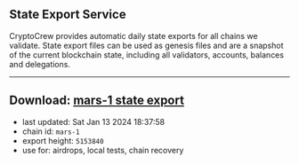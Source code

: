 ## State Export Service
CryptoCrew provides automatic daily state exports for all chains we validate. State export files can be used as genesis files and are a snapshot of the current blockchain state, including all validators, accounts, balances and delegations.

---
**Download: [mars-1 state export](https://dl.ccvalidators.com/SERVICE/mars/mars-1_export_5153840.json)**
---

- last updated: Sat Jan 13 2024 18:37:58
- chain id: `mars-1`
- export height: `5153840`
- use for: airdrops, local tests, chain recovery
